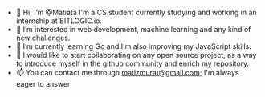 - 👋 Hi, I’m @Matiata I'm a CS student currently studying and working in an internship at BITLOGIC.io.
- 👀 I’m interested in web development, machine learning and any kind of new challenges.
- 📝 I’m currently learning Go and I'm also improving my JavaScript skills.
- 👥 I would like to start collaborating on any open source project, as a way to introduce myself in the github community
 and enrich my repository.
- 📫 You can contact me through matizmurat@gmail.com; I'm always eager to answer

<!---
Matiata/Matiata is a ✨ special ✨ repository because its `README.md` (this file) appears on your GitHub profile.
You can click the Preview link to take a look at your changes.
--->
